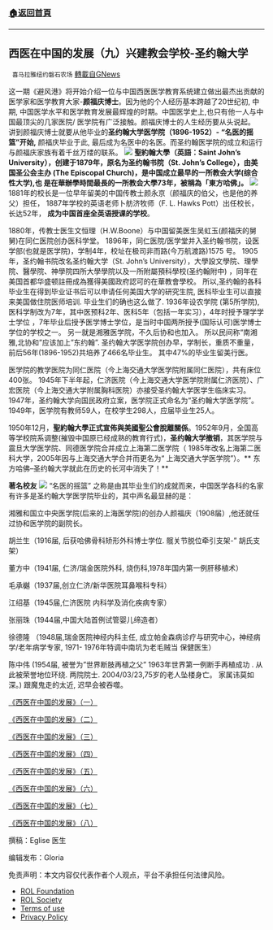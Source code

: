 ###  [:house:返回首頁](https://github.com/ourhimalayas/txt)
---


## 西医在中国的发展（九）兴建教会学校-圣约翰大学
` 喜马拉雅纽约磐石农场` [轉載自GNews](https://gnews.org/zh-hans/2364926/)

这一期《避风港》将开始介绍一位与中国西医医学教育系统建立做出最杰出贡献的医学家和医学教育大家-**颜福庆博士**。因为他的个人经历基本跨越了20世纪初, 中期, 中国医学水平和医学教育发展最辉煌的时期。中国医学史上,也只有他一人与中国最顶尖的几家医院/ 医学院有广泛接触。颜福庆博士的人生经历要从头说起。
![]()
讲到颜福庆博士就要从他毕业的**圣约翰大学医学院（1896-1952）- “名医的摇篮”开始,** 颜福庆毕业于此, 最后成为名医中的名医。而圣约翰医学院的成立和运行与颜福庆家族有着千丝万缕的联系。
![](https://assets.gnews.org/wp-content/uploads/2022/04/圣约翰大学.jpg)
**聖約翰大學（英語：Saint John’s University），创建于1879年，原名为圣约翰书院（St. John’s College），由美国圣公会主办 (The Episcopal Church)，是中国成立最早的一所教会大学(综合性大学),也 是在華辦學時間最長的一所教会大學73年，被稱為「東方哈佛」。**
![](https://assets.gnews.org/wp-content/uploads/2022/04/教学大楼.jpg)
1881年的校长是一位早年留美的中国传教士颜永京（颜福庆的伯父，也是他的养父）担任， 1887年学校的英语老师卜舫济牧师（F. L. Hawks Pott）出任校长，长达52年， **成为中国首座全英语授课的学校**。

1880年，传教士医生文恒理（H.W.Boone）与中国留美医生吴虹玉(颜福庆的舅舅)在同仁医院创办医科学堂。 1896年，同仁医院/医学堂并入圣约翰书院，设医学部(也就是医学院)，学制4年，校址在极司非而路(今万航渡路)1575 号。 1905年，圣约翰书院改名圣约翰大学（St. John’s University），大學設文學院、理學院、醫學院、神學院四所大學學院以及一所附屬預科學校(圣约翰附中) ，同年在美国首都华盛顿註冊成為獲得美國政府認可的在華教會學校。 所以,圣约翰的各科毕业生在得到毕业证书后可以申请任何美国大学的研究生院, 医科毕业生可以直接来美国做住院医师培训. 毕业生们的确也这么做了. 1936年设农学院 (第5所学院),  医科学制改为7年，其中医预科2年、医科5年（包括一年实习），4年时授予理学学士学位 ，7年毕业后授予医学博士学位，是当时中国两所授予(国际认可)医学博士学位的学校之一。 另一就是湘雅医学院，不久后协和也加入。 所以民间称“南湘雅,北协和”应该加上”东约翰”.  圣约翰大学医学院创办早，学制长，重质不重量，前后56年(1896-1952)共培养了466名毕业生。 其中47%的毕业生留美行医。

医学院的教学医院为同仁医院（今上海交通大学医学院附属同仁医院），共有床位400张。 1945年下半年起，仁济医院（今上海交通大学医学院附属仁济医院）、广宏医院（今上海交通大学附属胸科医院）亦接受圣约翰大学医学生临床实习。 1947年，圣约翰大学向国民政府立案，医学院正式命名为“圣约翰大学医学院”。 1949年，医学院有教师59人，在校学生298人，应届毕业生25人。

1950年12月，**聖約翰大學正式宣佈與美國聖公會脫離關係**。1952年9月，全国高等学校院系调整(摧毁中国原已经成熟的教育行式)，**圣约翰大学撤销**，其医学院与震旦大学医学院、同德医学院合并成立上海第二医学院（ 1985年改名上海第二医科大学，2005年因与上海交通大学合并而更名为“ 上海交通大学医学院”）。** 东方哈佛–圣约翰大学就此在历史的长河中消失了！**

**著名校友**
![](https://assets.gnews.org/wp-content/uploads/2022/04/教学楼走廊-e1650244941626.jpg)
“名医的摇篮” 之称是由其毕业生们的成就而来，中国医学各科的名家有许多是圣约翰大学医学院毕业的，其中声名最显赫的是：

湘雅和国立中央医学院(后来的上海医学院)的创办人颜福庆（1908届）,他还就任过协和医学院的副院长。

胡兰生（1916届, 后获哈佛骨科矫形外科博士学位. 髋关节脱位牵引支架-” 胡氏支架）

董方中（1941届, 仁济/瑞金医院外科, 烧伤科,1978年国内第一例肝移植术）

毛承樾（1937届,创立仁济/新华医院耳鼻喉科专科）

江绍基（1945届,仁济医院 内科学及消化疾病专家）

张丽珠（1944届,中国大陆首例试管婴儿缔造者）

徐德隆 （1948届,瑞金医院神经内科主任, 成立帕金森病诊疗与研究中心，神经病学/老年病学专家, 1971- 1976年特调中南坑为老毛贼当 保健医生）

陈中伟 (1954届, 被誉为”世界断肢再植之父” 1963年世界第一例断手再植成功 . 从此被荣誉地位环绕. 两院院士.  2004/03/23,75岁的老人坠楼身亡。 家属讳莫如深。) 跟魔鬼走的太近, 迟早会被吞噬。

[《西医在中国的发展》（一）](https://gnews.org/zh-hans/2230569/)

[《西医在中国的发展》（二）](https://gnews.org/zh-hans/2247529/)

[《西医在中国的发展》（三）](https://gnews.org/zh-hans/2266864/)

[《西医在中国的发展》（四）](https://gnews.org/zh-hans/2300811/)

[《西医在中国的发展》（五）](https://gnews.org/zh-hans/2329273/)

[《西医在中国的发展》（六）](https://gnews.org/zh-hans/2329876/)

[《西医在中国的发展》（七）](https://gnews.org/zh-hans/2330669/)

[《西医在中国的发展》（八）](https://gnews.org/2364092/)

撰稿：Eglise 医生

编辑发布：Gloria

 

免责声明：本文内容仅代表作者个人观点，平台不承担任何法律风险。

- [ROL Foundation](https://rolfoundation.org/)
- [ROL Society](https://rolsociety.org/)
- [Terms of use](https://gnews.org/terms-of-use-3/)
- [Privacy Policy](https://gnews.org/privacy-policy/)
